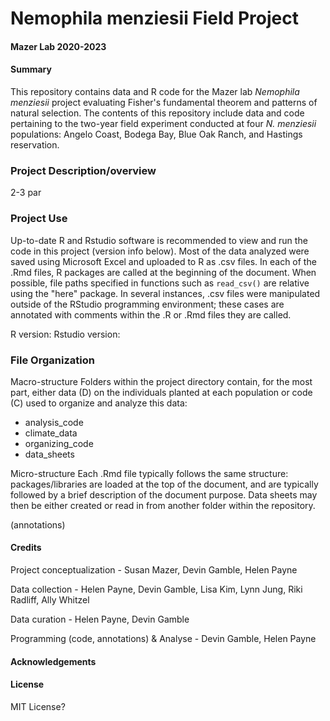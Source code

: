 # Nemophila menziesii Field Project

#### Mazer Lab 2020-2023

#### Summary

This repository contains data and R code for the Mazer lab *Nemophila menziesii* project evaluating Fisher's fundamental theorem and patterns of natural selection. The contents of this repository include data and code pertaining to the two-year field experiment conducted at four *N. menziesii* populations: Angelo Coast, Bodega Bay, Blue Oak Ranch, and Hastings reservation.


### Project Description/overview
2-3 par


### Project Use  
Up-to-date R and Rstudio software is recommended to view and run the code in this project (version info below). Most of the data analyzed were saved using Microsoft Excel and uploaded to R as .csv files. In each of the .Rmd files, R packages are called at the beginning of the document. When possible, file paths specified in functions such as `read_csv()` are relative using the "here" package. In several instances, .csv files were manipulated outside of the RStudio programming environment; these cases are annotated with comments within the .R or .Rmd files they are called.  

R version:
Rstudio version: 


### File Organization

Macro-structure
Folders within the project directory contain, for the most part, either data (D) on the individuals planted at each population or code (C) used to organize and analyze this data:

- analysis_code
- climate_data
- organizing_code
- data_sheets


Micro-structure
Each .Rmd file typically follows the same structure: packages/libraries are loaded at the top of the document, and are typically followed by a brief description of the document purpose. Data sheets may then be either created or read in from another folder within the repository.


(annotations)


#### Credits 

Project conceptualization - Susan Mazer, Devin Gamble, Helen Payne  

Data collection - Helen Payne, Devin Gamble, Lisa Kim, Lynn Jung, Riki Radliff, Ally Whitzel

Data curation - Helen Payne, Devin Gamble

Programming (code, annotations) & Analyse - Devin Gamble, Helen Payne




#### Acknowledgements




#### License  

MIT License?

